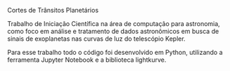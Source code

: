 Cortes de Trânsitos Planetários

Trabalho de Iniciação Científica na área de computação para astronomia, como foco em análise e tratamento de dados astronômicos em busca de sinais de exoplanetas nas curvas de luz do telescópio Kepler.

Para esse trabalho todo o código foi desenvolvido em Python, utilizando a ferramenta Jupyter Notebook e a biblioteca lightkurve.
